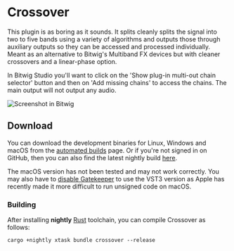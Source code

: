 # Crossover

This plugin is as boring as it sounds. It splits cleanly splits the signal into
two to five bands using a variety of algorithms and outputs those through
auxiliary outputs so they can be accessed and processed individually. Meant as
an alternative to Bitwig's Multiband FX devices but with cleaner crossovers and
a linear-phase option.

In Bitwig Studio you'll want to click on the 'Show plug-in multi-out chain
selector' button and then on 'Add missing chains' to access the chains. The main
output will not output any audio.

<!-- Screenshots and other binary assets aren't in this repo as that would add bloat to NIH-plug checkouts -->

![Screenshot in Bitwig](https://imgur.com/lvwgHQf.png)

## Download

You can download the development binaries for Linux, Windows and macOS from the
[automated
builds](https://github.com/robbert-vdh/nih-plug/actions/workflows/build.yml?query=branch%3Amaster)
page. Or if you're not signed in on GitHub, then you can also find the latest nightly
build [here](https://nightly.link/robbert-vdh/nih-plug/workflows/build/master).

The macOS version has not been tested and may not work correctly. You may also
have to [disable Gatekeeper](https://disable-gatekeeper.github.io/) to use the
VST3 version as Apple has recently made it more difficult to run unsigned code
on macOS.

### Building

After installing **nightly** [Rust](https://rustup.rs/) toolchain, you can
compile Crossover as follows:

```shell
cargo +nightly xtask bundle crossover --release
```
